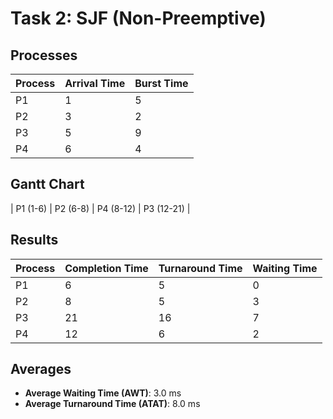 # Task 2: SJF (Non-Preemptive)

## Processes
| Process | Arrival Time | Burst Time |
|---------|--------------|------------|
| P1      | 1            | 5          |
| P2      | 3            | 2          |
| P3      | 5            | 9          |
| P4      | 6            | 4          |

## Gantt Chart
| P1 (1-6) | P2 (6-8) | P4 (8-12) | P3 (12-21) |


## Results
| Process | Completion Time | Turnaround Time | Waiting Time |
|---------|----------------|----------------|--------------|
| P1      | 6              | 5              | 0            |
| P2      | 8              | 5              | 3            |
| P3      | 21             | 16             | 7            |
| P4      | 12             | 6              | 2            |

## Averages
- **Average Waiting Time (AWT)**: 3.0 ms
- **Average Turnaround Time (ATAT)**: 8.0 ms

